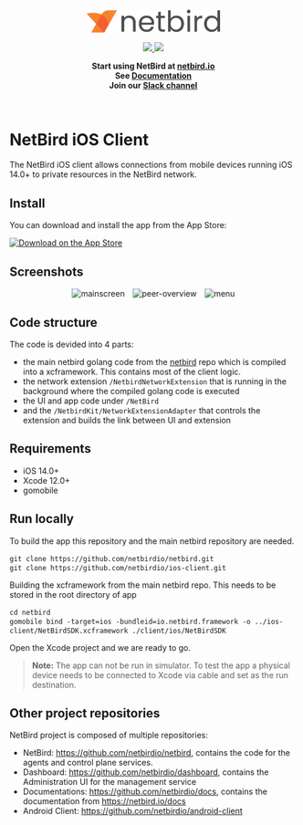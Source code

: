<br/>
 <div align="center">
 <p align="center">
   <img width="234" src="https://raw.githubusercontent.com/netbirdio/netbird/main/docs/media/logo-full.png"/>
 </p>
   <p>
      <a href="https://github.com/netbirdio/netbird/blob/main/LICENSE">
        <img height="20" src="https://www.gnu.org/graphics/gplv3-88x31.png" />
      </a>
     <a href="https://join.slack.com/t/netbirdio/shared_invite/zt-vrahf41g-ik1v7fV8du6t0RwxSrJ96A">
         <img src="https://img.shields.io/badge/slack-@netbird-red.svg?logo=slack"/>
      </a>    
   </p>
 </div>


 <p align="center">
 <strong>
   Start using NetBird at <a href="https://netbird.io/pricing">netbird.io</a>
   <br/>
   See <a href="https://netbird.io/docs/">Documentation</a>
   <br/>
    Join our <a href="https://join.slack.com/t/netbirdio/shared_invite/zt-vrahf41g-ik1v7fV8du6t0RwxSrJ96A">Slack channel</a>
   <br/>

 </strong>
 </p>

 <br>

# NetBird iOS Client

The NetBird iOS client allows connections from mobile devices running iOS 14.0+ to private resources in the NetBird network.

## Install
You can download and install the app from the App Store:

[<img src="https://developer.apple.com/assets/elements/badges/download-on-the-app-store.svg" alt="Download on the App Store" height="80">](https://apps.apple.com/app/idYourAppID)

## Screenshots

<p align="center">
  <img src="https://github.com/netbirdio/ios-client/assets/32096965/f3eff73a-44e9-46e2-b63d-cce004246875" alt="mainscreen" width="250" style="margin-right: 10px;"/>
  <img src="https://github.com/netbirdio/ios-client/assets/32096965/0e73f79a-0d95-41eb-8e8e-6ed489c85b14" alt="peer-overview" width="250" style="margin-right: 10px;"/>
  <img src="https://github.com/netbirdio/ios-client/assets/32096965/a633c80e-86d0-41fe-88d0-8a7bb6cbaf66" alt="menu" width="250"/>
</p>

## Code structure
The code is devided into 4 parts:
- the main netbird golang code from the [netbird](https://github.com/netbirdio/netbird) repo which is compiled into a xcframework. This contains most of the client logic.
- the network extension `/NetbirdNetworkExtension` that is running in the background where the compiled golang code is executed
- the UI and app code under `/NetBird`
- and the `/NetbirdKit/NetworkExtensionAdapter` that controls the extension and builds the link between UI and extension

## Requirements

- iOS 14.0+
- Xcode 12.0+
- gomobile

## Run locally

To build the app this repository and the main netbird repository are needed.

```
git clone https://github.com/netbirdio/netbird.git
git clone https://github.com/netbirdio/ios-client.git
```

Building the xcframework from the main netbird repo. This needs to be stored in the root directory of app
```
cd netbird
gomobile bind -target=ios -bundleid=io.netbird.framework -o ../ios-client/NetBirdSDK.xcframework ./client/ios/NetBirdSDK
```

Open the Xcode project and we are ready to go.

> **Note:** The app can not be run in simulator. To test the app a physical device needs to be connected to Xcode via cable and set as the run destination.

## Other project repositories

NetBird project is composed of multiple repositories:
- NetBird: https://github.com/netbirdio/netbird, contains the code for the agents and control plane services.
- Dashboard: https://github.com/netbirdio/dashboard, contains the Administration UI for the management service
- Documentations: https://github.com/netbirdio/docs, contains the documentation from https://netbird.io/docs
- Android Client: https://github.com/netbirdio/android-client
